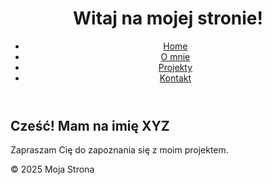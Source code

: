 <!DOCTYPE html>
<html lang="pl">
<head>
    <meta charset="UTF-8">
    <meta name="viewport" content="width=device-width, initial-scale=1.0">
    <meta name="description" content="Strona internetowa o moich projektach">
   <title>Witaj na mojej stronie!</title>
    <link rel="stylesheet" href="styles.css">
</head>
<body>
    <header>
        <h1>Witaj na mojej stronie!</h1>
        <nav>
            <ul>
                <li><a href="index.html">Home</a></li>
                <li><a href="about.html">O mnie</a></li>
                <li><a href="projects.html">Projekty</a></li>
                <li><a href="contact.html">Kontakt</a></li>
            </ul>
        </nav>
    </header>
    <main>
        <section>
            <h2>Cześć! Mam na imię XYZ</h2>
            <p>Zapraszam Cię do zapoznania się z moim projektem.</p>
        </section>
    </main>
    <footer>
        <p>&copy; 2025 Moja Strona</p>
    </footer>
    <script src="script.js"></script>
</body>
</html>
